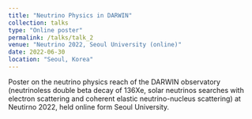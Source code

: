 ```yaml
---
title: "Neutrino Physics in DARWIN"
collection: talks
type: "Online poster"
permalink: /talks/talk_2
venue: "Neutrino 2022, Seoul University (online)"
date: 2022-06-30
location: "Seoul, Korea"
---
```


Poster on the neutrino physics reach of the DARWIN observatory (neutrinoless double beta decay of 136Xe, solar neutrinos searches with electron scattering and coherent elastic neutrino-nucleus scattering) at Neutirno 2022, held online form Seoul University.
